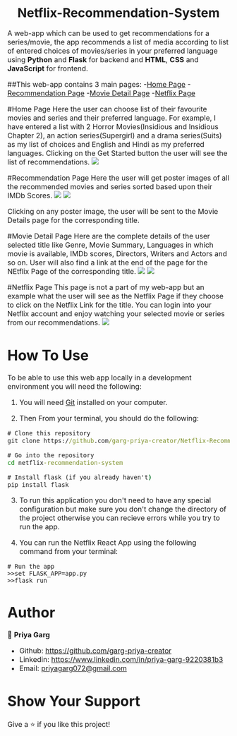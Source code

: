 <h1 align="center">Netflix-Recommendation-System</h1>
<p><font size="3">
A web-app which can be used to get recommendations for a series/movie, the app recommends a list of media according to list of entered choices of movies/series in your preferred language using <strong>Python</strong> and <strong>Flask</strong> for backend and <strong>HTML</strong>, <strong>CSS</strong> and <strong>JavaScript</strong> for frontend.
</p>

##This web-app contains 3 main pages:
-[Home Page](#home-page)
-[Recommendation Page](#recommendation-page)
-[Movie Detail Page](#movie-detail-page)
-[Netflix Page](#netflix-page)

#Home Page
Here the user can choose list of their favourite movies and series and their preferred language. For example, I have entered a list with 2 Horror Movies(Insidious and Insidious Chapter 2), an action series(Supergirl) and a drama series(Suits) as my list of choices and English and Hindi as my preferred languages.
Clicking on the Get Started button the user will see the list of recommendations.
![](screenshots/Screenshot-HomePage.png)

#Recommendation Page
Here the user will get poster images of all the recommended movies and series sorted based upon their IMDb Scores.
![](screenshots/Screenshot-RecommendationPage1.png)
![](screenshots/Screenshot-RecommendationPage1.png)

Clicking on any poster image, the user will be sent to the Movie Details page for the corresponding title.

#Movie Detail Page
Here are the complete details of the user selected title like Genre, Movie Summary, Languages in which movie is available, IMDb scores, Directors, Writers and Actors and so on. User will also find a link at the end of the page for the NEtflix Page of the corresponding title. 
![](screenshots/Screenshot-MovieDetailPage1.png)
![](screenshots/Screenshot-MovieDetailPage2.png)

#Netflix Page
This page is not a part of my web-app but an example what the user will see as the Netflix Page if they choose to click on the Netflix Link for the title.
You can login into your Netflix account and enjoy watching your selected movie or series from our recommendations.
![](screenshots/Screenshot-NetflixPage.png)

# How To Use

To be able to use this web app locally in a development environment you will need the following:

1) You will need [Git](https://git-scm.com) installed on your computer.

2) Then From your terminal, you should do the following:

```cmd
# Clone this repository
git clone https://github.com/garg-priya-creator/Netflix-Recommendation-System.git

# Go into the repository
cd netflix-recommendation-system

# Install flask (if you already haven't)
pip install flask

```
3) To run this application you don't need to have any special configuration but make sure you don't change the directory of the project otherwise you can recieve errors while you try to run the app.

4) You can run the Netflix React App using the following command from your terminal:

```
# Run the app
>>set FLASK_APP=app.py
>>flask run
```

# Author

👤 **Priya Garg**
- Github: https://github.com/garg-priya-creator
- Linkedin: https://www.linkedin.com/in/priya-garg-9220381b3
- Email: priyagarg072@gmail.com

# Show Your Support

Give a ⭐️ if you like this project!